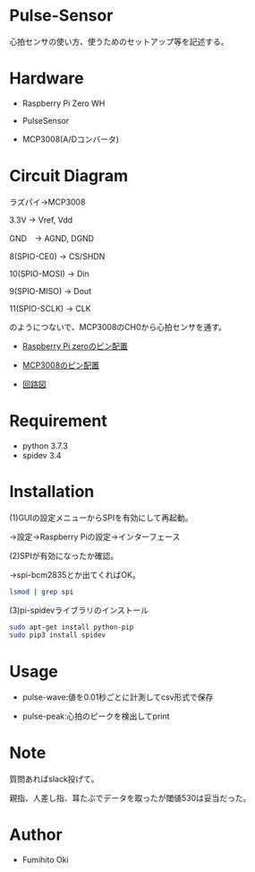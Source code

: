 # Pulse-Sensor

心拍センサの使い方、使うためのセットアップ等を記述する。

# Hardware

* Raspberry Pi Zero WH

* PulseSensor

* MCP3008(A/Dコンバータ)

# Circuit Diagram

ラズパイ→MCP3008

3.3V → Vref, Vdd

GND　→ AGND, DGND

8(SPIO-CE0) → CS/SHDN

10(SPIO-MOSI) → Din

9(SPIO-MISO) → Dout

11(SPIO-SCLK) → CLK

のようにつないで、MCP3008のCH0から心拍センサを通す。

* [Raspberry Pi zeroのピン配置](http://hara.jpn.com/_default/ja/Topics/RaspPiZero.html)

* [MCP3008のピン配置](http://ww1.microchip.com/downloads/en/DeviceDoc/21295d.pdf)

* [回路図](https://tutorials-raspberrypi.com/wp-content/uploads/Raspberry-Pi-MCP3008-ADC-Anschluss-Steckplatine.png)

# Requirement

* python 3.7.3
* spidev 3.4

# Installation

(1)GUIの設定メニューからSPIを有効にして再起動。

→設定→Raspberry Piの設定→インターフェース

(2)SPIが有効になったか確認。

→spi-bcm2835とか出てくればOK。

```bash
lsmod | grep spi
```

(3)pi-spidevライブラリのインストール

```bash
sudo apt-get install python-pip
sudo pip3 install spidev
```

# Usage

* pulse-wave:値を0.01秒ごとに計測してcsv形式で保存

* pulse-peak:心拍のピークを検出してprint

# Note

質問あればslack投げて。

親指、人差し指、耳たぶでデータを取ったが閾値530は妥当だった。

# Author

* Fumihito Oki
